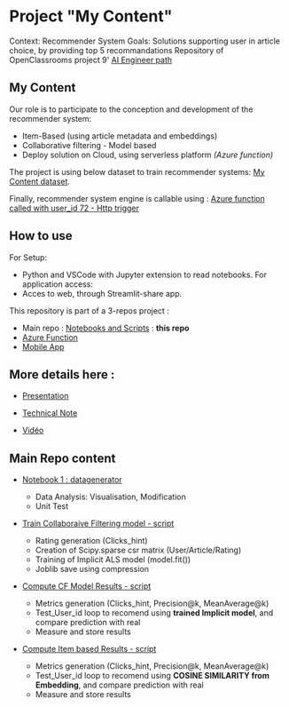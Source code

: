 # Project "My Content"

Context: Recommender System
Goals: Solutions supporting user in article choice, by providing top 5 recommandations
Repository of OpenClassrooms project 9' [AI Engineer path](https://openclassrooms.com/fr/paths/188)

## My Content

Our role is to participate to the conception and development of the recommender system:
 - Item-Based (using article metadata and embeddings)
 - Collaborative filtering - Model based
 - Deploy solution on Cloud, using serverless platform *(Azure function)*

The project is using below dataset to train recommender systems: [My Content dataset](https://www.kaggle.com/gspmoreira/news-portal-user-interactions-by-globocom#clicks_sample.csv).

Finally, recommender system engine is callable using : [Azure function called with user_id 72 - Http trigger](https://iap9openclassrooms.azurewebsites.net/api/article_reco_http_request?user_id=72)

## How to use
For Setup:
- Python and VSCode with Jupyter extension to read notebooks.
For application access:
- Acces to web, through Streamlit-share app.

This repository is part of a 3-repos project :
- Main repo : [Notebooks and Scripts](https://github.com/blanchonnicolas/IA_Project9_Openclassrooms_IA_SystemeRecommandationp) : **this repo**
- [Azure Function](https://github.com/blanchonnicolas/IA_Project9_Openclassrooms_IA_SystemeRecommandation/tree/main/azure_function "Azure Function")
- [Mobile App](https://github.com/blanchonnicolas/IA_Project9_Openclassrooms_IA_SystemeRecommandation/tree/main/streamlit "Mobile App")


## More details here :

-   [Presentation](https://github.com/blanchonnicolas/IA_Project9_Openclassrooms_IA_SystemeRecommandation)

-   [Technical Note](https://github.com/blanchonnicolas/IA_Project9_Openclassrooms_IA_SystemeRecommandation)

-   [Vidéo]()

## Main Repo content
-   [Notebook 1 : datagenerator](https://github.com/blanchonnicolas/IA_Project9_Openclassrooms_IA_SystemeRecommandation/blob/main/P9_01_notebook.ipynb)
    - Data Analysis: Visualisation, Modification 
	- Unit Test

-   [Train Collaboraive Filtering model - script](https://github.com/blanchonnicolas/IA_Project9_Openclassrooms_IA_SystemeRecommandation/blob/main/train_CF_model.py)
    - Rating generation (Clicks_hint)
    - Creation of Scipy.sparse csr matrix (User/Article/Rating)
    - Training of Implicit ALS model (model.fit())
    - Joblib save using compression

-   [Compute CF Model Results - script](https://github.com/blanchonnicolas/IA_Project9_Openclassrooms_IA_SystemeRecommandation/blob/main/generate_CF_model-based_results.py)
    - Metrics generation (Clicks_hint, Precision@k, MeanAverage@k)
    - Test_User_id loop to recomend using **trained Implicit model**, and compare prediction with real
    - Measure and store results

-   [Compute Item based Results - script](https://github.com/blanchonnicolas/IA_Project9_Openclassrooms_IA_SystemeRecommandation/blob/main/generate_CF_model-based_results.py)
    - Metrics generation (Clicks_hint, Precision@k, MeanAverage@k)
    - Test_User_id loop to recomend using **COSINE SIMILARITY from Embedding**, and compare prediction with real
    - Measure and store results

